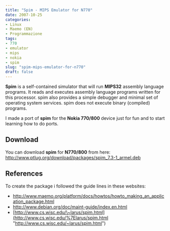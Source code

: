 ```yaml
---
title: "Spim - MIPS Emulator for N770"
date: 2007-10-25
categories: 
- Linux
- Maemo (EN)
- Programmazione
tags: 
- 770
- emulator
- mips
- nokia
- spim
slug: "spim-mips-emulator-for-n770"
draft: false
---
```


**Spim** is a self-contained simulator that will run **MIPS32** assembly
language programs. It reads and executes assembly language programs
written for this processor. spim also provides a simple debugger and
minimal set of operating system services. spim does not execute binary
(compiled) programs.

I made a port of **spim** for the **Nokia 770/800** device just for fun
and to start learning how to do ports.

## Download

You can download **spim** for **N770/800** from here: <http://www.ptlug.org/download/packages/spim_7.3-1_armel.deb>

## References

To create the package i followed the guide lines in these websites:

- <http://www.maemo.org/platform/docs/howtos/howto_making_an_application_package.html>
- <http://www.debian.org/doc/maint-guide/index.en.html>
- [http://www.cs.wisc.edu/\~larus/spim.html](http://www.cs.wisc.edu/%7Elarus/spim.html "http://www.cs.wisc.edu/~larus/spim.html")

